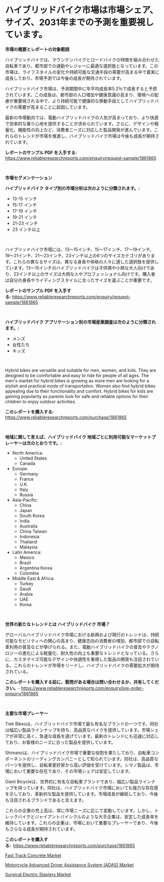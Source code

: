 <p><h1>ハイブリッドバイク市場は市場シェア、サイズ、2031年までの予測を重要視しています。</h1></p><p><strong>市場の概要とレポートの対象範囲</strong></p>
<p><p>ハイブリッドバイクは、マウンテンバイクとロードバイクの特徴を組み合わせた自転車であり、都市部での通勤やレジャーに最適な選択肢となっています。この市場は、ライフスタイルの変化や持続可能な交通手段の需要が高まる中で着実に成長しており、市場予測では今後の成長が期待されています。</p><p>ハイブリッドバイク市場は、予測期間中に年平均成長率5.2％で成長すると予想されています。この成長は、都市部の人口増加や健康意識の高まり、環境への配慮が重要視される中で、より持続可能で健康的な移動手段としてハイブリッドバイクの需要が高まることに起因しています。</p><p>最新の市場動向では、電動ハイブリッドバイクの人気が高まっており、より快適で効率的な乗り心地を提供することが求められています。さらに、デザインや軽量化、機能性の向上など、消費者ニーズに対応した製品開発が進んでいます。これらのトレンドが市場を推進し、ハイブリッドバイク市場は今後も成長が期待されています。</p></p>
<p><strong>レポートのサンプル PDF を入手する:</strong> <a href="https://www.reliableresearchreports.com/enquiry/request-sample/1861865">https://www.reliableresearchreports.com/enquiry/request-sample/1861865</a></p>
<p>&nbsp;</p>
<p><strong>市場セグメンテーション</strong></p>
<p><strong>ハイブリッドバイク タイプ別の市場分析は次のように分類されます。:</strong></p>
<p><ul><li>13-15 インチ</li><li>15-17 インチ</li><li>17-19 インチ</li><li>19-21 インチ</li><li>21-23 インチ</li><li>23 インチ以上</li></ul></p>
<p>&nbsp;</p>
<p><p>ハイブリッドバイク市場には、13〜15インチ、15〜17インチ、17〜19インチ、19〜21インチ、21〜23インチ、23インチ以上の6つのサイズカテゴリがあります。これらの異なるサイズは、異なる身長や体格の人々に適した選択肢を提供しています。13〜15インチのハイブリッドバイクは子供用や小柄な大人向けであり、23インチ以上のサイズは大柄な人やプロフェッショナル向けです。購入者は自分の身長やライディングスタイルに合ったサイズを選ぶことが重要です。</p></p>
<p><strong>レポートのサンプル PDF を入手する:</strong>&nbsp;<a href="https://www.reliableresearchreports.com/enquiry/request-sample/1861865">https://www.reliableresearchreports.com/enquiry/request-sample/1861865</a></p>
<p>&nbsp;</p>
<p><strong> ハイブリッドバイク アプリケーション別の市場産業調査は次のように分類されます。:</strong></p>
<p><ul><li>メンズ</li><li>女性たち</li><li>キッズ</li></ul></p>
<p>&nbsp;</p>
<p><p>Hybrid bikes are versatile and suitable for men, women, and kids. They are designed to be comfortable and easy to ride for people of all ages. The men's market for hybrid bikes is growing as more men are looking for a stylish and practical mode of transportation. Women also find hybrid bikes appealing due to their functionality and comfort. Hybrid bikes for kids are gaining popularity as parents look for safe and reliable options for their children to enjoy outdoor activities.</p></p>
<p><strong>このレポートを購入する:</strong>&nbsp; <a href="https://www.reliableresearchreports.com/purchase/1861865">https://www.reliableresearchreports.com/purchase/1861865</a></p>
<p>&nbsp;</p>
<p><strong>地域に関して言えば、ハイブリッドバイク 地域ごとに利用可能なマーケットプレーヤーは次のとおりです。:</strong></p>
<p><ul>
    <li>
        North America:
        <ul>
            <li>United States</li>
            <li>Canada</li>
        </ul>
    </li>
    <li>
        Europe:
        <ul>
            <li>Germany</li>
            <li>France</li>
            <li>U.K.</li>
            <li>Italy</li>
            <li>Russia</li>
        </ul>
    </li>
    <li>
        Asia-Pacific:
        <ul>
            <li>China</li>
            <li>Japan</li>
            <li>South Korea</li>
            <li>India</li>
            <li>Australia</li>
            <li>China Taiwan</li>
            <li>Indonesia</li>
            <li>Thailand</li>
            <li>Malaysia</li>
        </ul>
    </li>
    <li>
        Latin America:
        <ul>
            <li>Mexico</li>
            <li>Brazil</li>
            <li>Argentina Korea</li>
            <li>Colombia</li>
        </ul>
    </li>
    <li>
        Middle East & Africa:
        <ul>
            <li>Turkey</li>
            <li>Saudi</li>
            <li>Arabia</li>
            <li>UAE</li>
            <li>Korea</li>
        </ul>
    </li>
    </ul></p>
<p>&nbsp;</p>
<p><strong>世界の新たなトレンドとは ハイブリッドバイク 市場？</strong></p>
<p><p>グローバルハイブリッドバイク市場における新興および現行のトレンドは、持続可能なモビリティへの関心の高まり、健康志向の消費者の増加、都市部での自転車利用の普及などが挙げられる。また、電動ハイブリッドバイクの普及やテクノロジーの進化による軽量化、耐久性の向上も重要なトレンドとなっている。さらに、カスタマイズ可能なデザインや快適性を重視した製品の開発も注目されている。これらのトレンドが市場をリードし、ハイブリッドバイクの需要拡大が期待されている。</p></p>
<p><strong>このレポートを購入する前に、質問がある場合は問い合わせるか、共有してください。</strong>- <a href="https://www.reliableresearchreports.com/enquiry/pre-order-enquiry/1861865">https://www.reliableresearchreports.com/enquiry/pre-order-enquiry/1861865</a></p>
<p>&nbsp;</p>
<p><strong>主要な市場プレーヤー</strong></p>
<p><p>Trek Bikesは、ハイブリッドバイク市場で最も有名なブランドの一つです。同社は幅広い製品ラインナップを持ち、高品質なバイクを提供しています。市場シェアが非常に高く、急速な成長を遂げています。最新のトレンドにも迅速に対応しており、お客様のニーズに合った製品を提供しています。</p><p>Shimanoは、ハイブリッドバイク市場で重要な役割を果たしており、自転車コンポーネントのリーディングカンパニーとして知られています。同社は、高品質なパーツを提供し、自転車愛好家から高い評価を受けています。シマノ製品は、市場において重要な存在であり、その市場シェアは安定しています。</p><p>Giant Bicycleは、世界的に有名な自転車ブランドであり、幅広い製品ラインナップを持っています。同社は、ハイブリッドバイク市場においても強力な存在感を示しており、革新的な製品を提供しています。市場成長が継続しており、今後も注目されるブランドであると言えます。</p><p>これらの企業の売上高は、常に市場ニーズに応じて変動しています。しかし、トレックバイクとジャイアントバイシクルのような大手企業は、安定した成長率を維持しています。これらの企業は、市場において重要なプレーヤーであり、今後もさらなる成長が期待されています。</p></p>
<p><strong>このレポートを購入する:</strong>&nbsp;&nbsp;<a href="https://www.reliableresearchreports.com/purchase/1861865">https://www.reliableresearchreports.com/purchase/1861865</a></p>
<p><p><a href="https://github.com/Angelnienowdseej3e45z3p8c/Market-Research-Report-List-1/blob/main/fast-track-concrete-market.md">Fast Track Concrete Market</a></p><p><a href="https://view.publitas.com/reportprime-1/motorcycle-advanced-driver-assistance-system-adas-market-size-share-trends-analysis-report-by-material-by-type-by-end-user-by-region-and-segment-forecasts-2023-2030/">Motorcycle Advanced Driver Assistance System (ADAS) Market</a></p><p><a href="https://view.publitas.com/reportprime-1/surgical-electric-staplers-market-dynamics-2023-2030-also-about-its-market-trends-projections-and-opportunities/">Surgical Electric Staplers Market</a></p></p>
